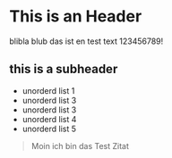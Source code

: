# This is an Header

blibla blub das ist en test text 123456789!

## this is a subheader

* unorderd list 1
* unorderd list 3
* unorderd list 3
* unorderd list 4
* unorderd list 5

> Moin ich bin das Test Zitat

